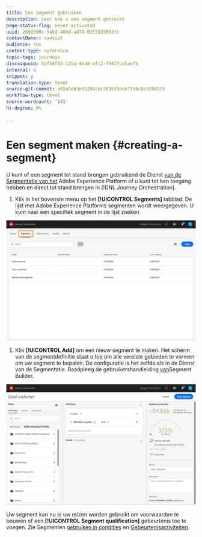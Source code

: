 ```yaml
---
title: Een segment gebruiken
description: Leer hoe u een segment gebruikt
page-status-flag: never-activated
uuid: 269d590c-5a6d-40b9-a879-02f5033863fc
contentOwner: sauviat
audience: rns
content-type: reference
topic-tags: journeys
discoiquuid: 5df34f55-135a-4ea8-afc2-f9427ce5ae7b
internal: n
snippet: y
translation-type: tm+mt
source-git-commit: a65a5db5b35291cbc2635f9ae67fd8c8c5284575
workflow-type: tm+mt
source-wordcount: '141'
ht-degree: 0%

---
```




# Een segment maken {#creating-a-segment}

U kunt of een segment tot stand brengen gebruikend de Dienst [van de Segmentatie van het](https://docs.adobe.com/content/help/en/experience-platform/segmentation/home.html) Adobe Experience Platform of u kunt tot hen toegang hebben en direct tot stand brengen in [!DNL Journey Orchestration].

1. Klik in het bovenste menu op het **[!UICONTROL Segments]** tabblad. De lijst met Adobe Experience Platforms segmenten wordt weergegeven. U kunt naar een specifiek segment in de lijst zoeken.

![](../assets/segment1.png)

1. Klik **[!UICONTROL Add]** om een nieuw segment te maken. Het scherm van de segmentdefinitie staat u toe om alle vereiste gebieden te vormen om uw segment te bepalen. De configuratie is het zelfde als in de Dienst van de Segmentatie. Raadpleeg de gebruikershandleiding [van](https://docs.adobe.com/content/help/en/experience-platform/segmentation/ui/overview.html)Segment Builder.

![](../assets/segment2.png)

Uw segment kan nu in uw reizen worden gebruikt om voorwaarden te bouwen of een **[!UICONTROL Segment qualification]** gebeurtenis toe te voegen. Zie Segmenten [gebruiken in condities](../segment/using-a-segment.md) en [Gebeurtenisactiviteiten](../building-journeys/segment-qualification-events.md).
